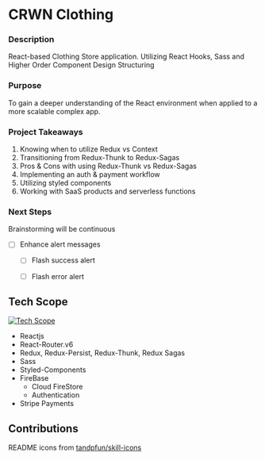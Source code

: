 # CRWN Clothing

### Description

React-based Clothing Store application.
Utilizing React Hooks, Sass and Higher Order Component Design Structuring

### Purpose
To gain a deeper understanding of the React environment when applied to a more scalable complex app. 
### Project Takeaways
1. Knowing when to utilize Redux vs Context
2. Transitioning from Redux-Thunk to Redux-Sagas
3. Pros & Cons with using Redux-Thunk vs Redux-Sagas
4. Implementing an auth & payment workflow
5. Utilizing styled components
6. Working with SaaS products and serverless functions

### Next Steps
Brainstorming will be continuous
- [ ] Enhance alert messages
  - [ ] Flash success alert
  - [ ] Flash error alert


## Tech Scope
[![Tech Scope](https://skillicons.dev/icons?i=react,redux,sass,firebase)](https://skillicons.dev)

  - Reactjs
  - React-Router.v6
- Redux, Redux-Persist, Redux-Thunk, Redux Sagas
- Sass
- Styled-Components
- FireBase
  - Cloud FireStore
  - Authentication
- Stripe Payments

## Contributions
README icons from [tandpfun/skill-icons
](https://github.com/tandpfun/skill-icons
)